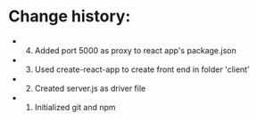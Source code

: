 # Change history:
- 4. Added port 5000 as proxy to react app's package.json
- 3. Used create-react-app to create front end in folder 'client'
- 2. Created server.js as driver file
- 1. Initialized git and npm